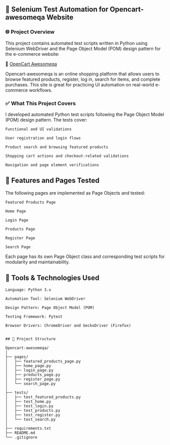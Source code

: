 ## 🔧 Selenium Test Automation for Opencart-awesomeqa Website

### 🌐 Project Overview

This project contains automated test scripts written in Python using Selenium WebDriver and the Page Object Model (POM) design pattern for the e-commerce website:

🔗 [OpenCart Awesomeqa](https://awesomeqa.com/ui/)

Opencart-awesomeqa is an online shopping platform that allows users to browse featured products, register, log in, search for items, and complete purchases. This site is great for practicing UI automation on real-world e-commerce workflows.

### ✅ What This Project Covers

I developed automated Python test scripts following the Page Object Model (POM) design pattern. The tests cover:

    Functional and UI validations

    User registration and login flows

    Product search and browsing featured products

    Shopping cart actions and checkout-related validations

    Navigation and page element verifications

## 📄 Features and Pages Tested

The following pages are implemented as Page Objects and tested:

    Featured Products Page

    Home Page

    Login Page

    Products Page

    Register Page

    Search Page

Each page has its own Page Object class and corresponding test scripts for modularity and maintainability.

## 🧰 Tools & Technologies Used

    Language: Python 3.x

    Automation Tool: Selenium WebDriver

    Design Pattern: Page Object Model (POM)

    Testing Framework: Pytest

    Browser Drivers: ChromeDriver and GeckoDriver (Firefox)

```

## 📁 Project Structure

Opencart-awesomeqa/
│
├── pages/
│   ├── featured_products_page.py
│   ├── home_page.py
│   ├── login_page.py
│   ├── products_page.py
│   ├── register_page.py
│   └── search_page.py
│
├── tests/
│   ├── test_featured_products.py
│   ├── test_home.py
│   ├── test_login.py
│   ├── test_products.py
│   ├── test_register.py
│   └── test_search.py
│
├── requirements.txt
├── README.md
└── .gitignore
